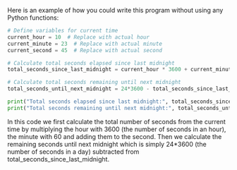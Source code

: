 Here is an example of how you could write this program without using any Python functions:

```python
# Define variables for current time
current_hour = 10  # Replace with actual hour
current_minute = 23  # Replace with actual minute
current_second = 45  # Replace with actual second

# Calculate total seconds elapsed since last midnight
total_seconds_since_last_midnight = current_hour * 3600 + current_minute * 60 + current_second

# Calculate total seconds remaining until next midnight
total_seconds_until_next_midnight = 24*3600 - total_seconds_since_last_midnight

print("Total seconds elapsed since last midnight:", total_seconds_since_last_midnight)
print("Total seconds remaining until next midnight:", total_seconds_until_next_midnight)
```

In this code we first calculate the total number of seconds from the current time by multiplying the hour with 3600 (the number of seconds in an hour), the minute with 60 and adding them to the second. Then we calculate the remaining seconds until next midnight which is simply 24*3600 (the number of seconds in a day) subtracted from total_seconds_since_last_midnight.